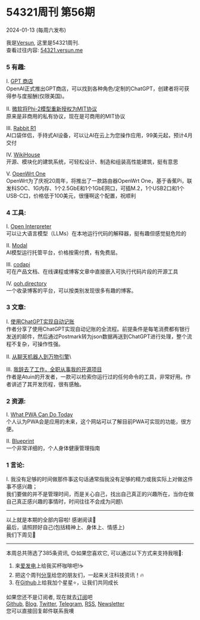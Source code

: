 # 54321周刊 第56期
2024-01-13 (每周六发布)

我是[Versun](https://notes.versun.me), 这里是54321周刊. \
查看过往内容: [54321.versun.me](https://54321.versun.me/)

### 5 有趣:
I. [GPT 商店](https://openai.com/blog/introducing-the-gpt-store)\
OpenAI正式推出GPT商店，可以找到各种角色/定制的ChatGPT，创建者将可获得参与度报酬(仅限美国)。

II. [微软将Phi-2模型重新授权为MIT协议](https://huggingface.co/microsoft/phi-2/commit/7e10f3ea09c0ebd373aebc73bc6e6ca58204628d)\
原来是非商用的私有协议，现在是可商用的MIT协议

III. [Rabbit R1](https://www.rabbit.tech)\
AI口袋伴侣，手持式AI设备，可以让AI在云上为您操作应用，99美元起，预计4月交付

IV. [WikiHouse](https://www.wikihouse.cc)\
开源、模块化的建筑系统，可轻松设计、制造和组装高性能建筑，挺有意思

V. [OpenWrt One](https://forum.openwrt.org/t/openwrt-one-celebrating-20-years-of-openwrt/183684)\
OpenWrt为了庆祝20周年，将推出了一款路由器OpenWrt One，基于香蕉Pi，联发科SOC、1G内存、1个2.5GbE和1个1GbE网口，可插M.2，1个USB2口和1个USB-C口，价格低于100美元，很懂啊这个配置，祝顺利


### 4 工具:
I. [Open Interpreter](https://github.com/KillianLucas/open-interpreter)\
可以让大语言模型（LLMs）在本地运行代码的解释器，挺有趣但感觉挺危险的

II. [Modal](https://modal.com/pricing)\
AI模型运行托管平台，价格按需付费，有免费层。

III. [codapi](https://codapi.org)\
可在产品文档、在线课程或博客文章中直接嵌入可执行代码片段的开源工具

IV. [ooh.directory](https://ooh.directory)\
一个收录博客的平台，可以按类别发现很多有趣的博客。


### 3 文章:
I. [使用ChatGPT实现自动记账](https://www.joncallahan.com/blog/ai-txns/)\
作者分享了使用ChatGPT实现自动记账的全流程。前提条件是每笔消费都有银行发送的邮件，然后通过Postmark转为json数据再送到ChatGPT进行处理，整个流程不复杂，可操作性强。

II. [从聊天机器人到万物引擎](https://allenpike.com/2024/chatbot-to-everything-engine)\

III. [我辞去了工作，全职从事我的开源项目](https://ellie.wtf/posts/i-quit-my-job-to-work-full-time-on-my-open-source-project?utm_source=tldrnewsletter)\
作者是Atuin的开发者，一款可以检索你运行过的任何命令的工具，非常好用。作者讲述了其开发历程，很有感触。


### 2 资源:
I. [What PWA Can Do Today](https://whatpwacando.today)\
个人认为PWA会是应用的未来，这个网站可以了解目前PWA可实现的功能，很方便。

II. [Blueprint](https://protocol.bryanjohnson.com/)
\
一个非常详细的，个人身体健康管理指南


### 1 言论:
I. 我没有足够的时间做那件事这句话通常指我没有足够的精力或我实际上对做这件事不感兴趣；\
我们要做的并不是管理时间，而是关心自己，找出自己真正的兴趣所在，当你在做自己真正感兴趣的事情时，时间往往不会成为问题\

---
以上就是本期的全部内容啦! 感谢阅读🥰\
最后，请照顾好自己(包括精神上、身体上、情感上)\
我们下周见👋

---
本周总共筛选了385条资讯, 😊如果您喜欢它, 可以通过以下方式来支持我哦🎉: 
1. 来[爱发电](https://afdian.net/a/versun)上给我买杯咖啡吧!☕ 
2. 把这个周刊[分享](https://54321.versun.me)给您的朋友们，一起来关注科技资讯！🔥 
3. 在[Github](https://github.com/versun/54321-Weekly)上给我加个星星⭐，让我们共同成长 

如果您还不是订阅者, 现在就去[订阅](https://54321.versun.me)吧\
[Github](https://github.com/versun/54321-Weekly), [Blog](https://blog.versun.me/), [Twitter](https://twitter.com/VersunPan), [Telegram](https://t.me/+0hAhZfrPJGo1YmI9), [RSS](https://54321.versun.me/feed), [Newsletter](https://54321.versun.me/)\
您可以直接回复邮件联系我噢
